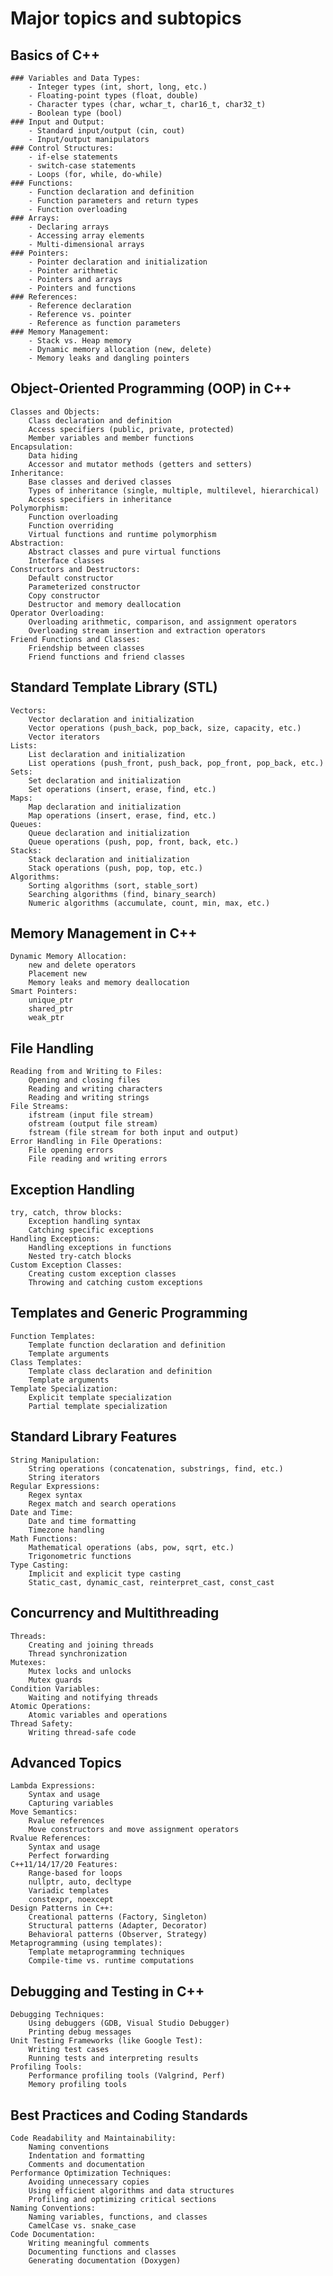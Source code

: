 # Major topics and subtopics

## Basics of C++
    ### Variables and Data Types:
        - Integer types (int, short, long, etc.)
        - Floating-point types (float, double)
        - Character types (char, wchar_t, char16_t, char32_t)
        - Boolean type (bool)
    ### Input and Output:
        - Standard input/output (cin, cout)
        - Input/output manipulators
    ### Control Structures:
        - if-else statements
        - switch-case statements
        - Loops (for, while, do-while)
    ### Functions:
        - Function declaration and definition
        - Function parameters and return types
        - Function overloading
    ### Arrays:
        - Declaring arrays
        - Accessing array elements
        - Multi-dimensional arrays
    ### Pointers:
        - Pointer declaration and initialization
        - Pointer arithmetic
        - Pointers and arrays
        - Pointers and functions
    ### References:
        - Reference declaration
        - Reference vs. pointer
        - Reference as function parameters
    ### Memory Management:
        - Stack vs. Heap memory
        - Dynamic memory allocation (new, delete)
        - Memory leaks and dangling pointers
## Object-Oriented Programming (OOP) in C++
    Classes and Objects:
        Class declaration and definition
        Access specifiers (public, private, protected)
        Member variables and member functions
    Encapsulation:
        Data hiding
        Accessor and mutator methods (getters and setters)
    Inheritance:
        Base classes and derived classes
        Types of inheritance (single, multiple, multilevel, hierarchical)
        Access specifiers in inheritance
    Polymorphism:
        Function overloading
        Function overriding
        Virtual functions and runtime polymorphism
    Abstraction:
        Abstract classes and pure virtual functions
        Interface classes
    Constructors and Destructors:
        Default constructor
        Parameterized constructor
        Copy constructor
        Destructor and memory deallocation
    Operator Overloading:
        Overloading arithmetic, comparison, and assignment operators
        Overloading stream insertion and extraction operators
    Friend Functions and Classes:
        Friendship between classes
        Friend functions and friend classes
## Standard Template Library (STL)
    Vectors:
        Vector declaration and initialization
        Vector operations (push_back, pop_back, size, capacity, etc.)
        Vector iterators
    Lists:
        List declaration and initialization
        List operations (push_front, push_back, pop_front, pop_back, etc.)
    Sets:
        Set declaration and initialization
        Set operations (insert, erase, find, etc.)
    Maps:
        Map declaration and initialization
        Map operations (insert, erase, find, etc.)
    Queues:
        Queue declaration and initialization
        Queue operations (push, pop, front, back, etc.)
    Stacks:
        Stack declaration and initialization
        Stack operations (push, pop, top, etc.)
    Algorithms:
        Sorting algorithms (sort, stable_sort)
        Searching algorithms (find, binary_search)
        Numeric algorithms (accumulate, count, min, max, etc.)
## Memory Management in C++
    Dynamic Memory Allocation:
        new and delete operators
        Placement new
        Memory leaks and memory deallocation
    Smart Pointers:
        unique_ptr
        shared_ptr
        weak_ptr
## File Handling
    Reading from and Writing to Files:
        Opening and closing files
        Reading and writing characters
        Reading and writing strings
    File Streams:
        ifstream (input file stream)
        ofstream (output file stream)
        fstream (file stream for both input and output)
    Error Handling in File Operations:
        File opening errors
        File reading and writing errors
## Exception Handling
    try, catch, throw blocks:
        Exception handling syntax
        Catching specific exceptions
    Handling Exceptions:
        Handling exceptions in functions
        Nested try-catch blocks
    Custom Exception Classes:
        Creating custom exception classes
        Throwing and catching custom exceptions
## Templates and Generic Programming
    Function Templates:
        Template function declaration and definition
        Template arguments
    Class Templates:
        Template class declaration and definition
        Template arguments
    Template Specialization:
        Explicit template specialization
        Partial template specialization
## Standard Library Features
    String Manipulation:
        String operations (concatenation, substrings, find, etc.)
        String iterators
    Regular Expressions:
        Regex syntax
        Regex match and search operations
    Date and Time:
        Date and time formatting
        Timezone handling
    Math Functions:
        Mathematical operations (abs, pow, sqrt, etc.)
        Trigonometric functions
    Type Casting:
        Implicit and explicit type casting
        Static_cast, dynamic_cast, reinterpret_cast, const_cast
## Concurrency and Multithreading
    Threads:
        Creating and joining threads
        Thread synchronization
    Mutexes:
        Mutex locks and unlocks
        Mutex guards
    Condition Variables:
        Waiting and notifying threads
    Atomic Operations:
        Atomic variables and operations
    Thread Safety:
        Writing thread-safe code
## Advanced Topics
    Lambda Expressions:
        Syntax and usage
        Capturing variables
    Move Semantics:
        Rvalue references
        Move constructors and move assignment operators
    Rvalue References:
        Syntax and usage
        Perfect forwarding
    C++11/14/17/20 Features:
        Range-based for loops
        nullptr, auto, decltype
        Variadic templates
        constexpr, noexcept
    Design Patterns in C++:
        Creational patterns (Factory, Singleton)
        Structural patterns (Adapter, Decorator)
        Behavioral patterns (Observer, Strategy)
    Metaprogramming (using templates):
        Template metaprogramming techniques
        Compile-time vs. runtime computations
## Debugging and Testing in C++
    Debugging Techniques:
        Using debuggers (GDB, Visual Studio Debugger)
        Printing debug messages
    Unit Testing Frameworks (like Google Test):
        Writing test cases
        Running tests and interpreting results
    Profiling Tools:
        Performance profiling tools (Valgrind, Perf)
        Memory profiling tools
## Best Practices and Coding Standards
    Code Readability and Maintainability:
        Naming conventions
        Indentation and formatting
        Comments and documentation
    Performance Optimization Techniques:
        Avoiding unnecessary copies
        Using efficient algorithms and data structures
        Profiling and optimizing critical sections
    Naming Conventions:
        Naming variables, functions, and classes
        CamelCase vs. snake_case
    Code Documentation:
        Writing meaningful comments
        Documenting functions and classes
        Generating documentation (Doxygen)
